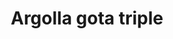 ---
title: Argolla gota triple
date: 
draft: false

# descripcion
description : Argolla de plata pasante cierre italiano

materials: Plata 925

color: Plateado

dimensions: 2cm x 2,5cm

code: 01-11-0475

type: "Aros"

categories: []

# Images
# first image will be shown in the product page
images:
  # - image: "images/path_to_image"
  # La ubicacion de las imagenes es imagenes/Aros/Aros.Argollas/01-11-0475-argolla-gota-triple
  - image: "./images/aros/argollas/01-11-0475_a.JPG"
---